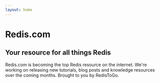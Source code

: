 ```yaml
---
layout: home
---
```


# Redis.com

## Your resource for all things Redis

Redis.com is becoming the top Redis resource on the internet. We're working on releasing new tutorials, blog posts and knowledge resources over the coming months. Brought to you by RedisToGo.
